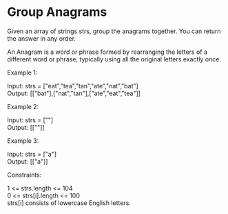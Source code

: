 # Group Anagrams

Given an array of strings strs, group the anagrams together. You can return the answer in any order.

An Anagram is a word or phrase formed by rearranging the letters of a different word or phrase, typically using all the original letters exactly once.

 

Example 1:

Input: strs = ["eat","tea","tan","ate","nat","bat"]  
Output: [["bat"],["nat","tan"],["ate","eat","tea"]]

Example 2:

Input: strs = [""]  
Output: [[""]]  

Example 3:

Input: strs = ["a"]  
Output: [["a"]]  
 

Constraints:

1 <= strs.length <= 104  
0 <= strs[i].length <= 100  
strs[i] consists of lowercase English letters.